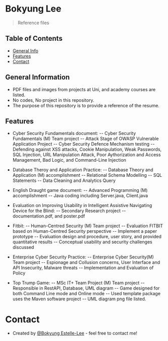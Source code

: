 # Bokyung Lee
> Reference files

## Table of Contents
* [General Info](#general-information)
* [Features](#features)
* [Contact](#contact)
<!-- *[License](#license) -->

## General Information
- PDF files and images from projects at Uni, and academy courses are listed.
- No codes, No project in this repository.
- The purpose of this repository is to provide a reference of the resume.

## Features
- Cyber Security Fundamentals document:
-- Cyber Security Fundamentals (M) Team project
-- Attack Stage of OWASP Vulnerable Application Project
-- Cyber Security Defence Mechanism testing
-- Defending against XSS attacks, Cookie Manipulation, Weak Passwords, SQL Injection, URL Manipulation Attack, Poor Aythorization and Access Management, Bad Logic, and Command-Line Injection


- Database Theroy and Application Practice:
-- Database Theory and Application (M) accomplishment
-- Relational Schema Modelling
-- SQL Statements
-- Data Cleaning and Analytics Query


- English Draught game document:
-- Advanced Programming (M) accomplishment
-- Java coding including Server.java, Client.java


- Evaluation on Improving Usability in Intelligent Assistive Navigating Device for the Blind:
-- Secondary Research project
-- documentation.pdf, and poster.pdf 


- Fitbit:
-- Human-Centred Security (M) Team project
-- Evaluation FITBIT based on Human-Centred Security perspective
-- Implement a paper prototype
-- Evaluation design and procedure, user story, and provided quantitative results
-- Conceptual usability and security challenges discussed


- Enterprise Cyber Security Practice:
-- Enterprise Cyber Security(M) Team project
-- Espionage and Collusion concerns, User Interface and API Insecurity, Malware threats 
-- Implementation and Evaluation of Policy


- Top Trump Game:
-- MSc IT+ Team Project (M) Team project
-- Responsible in RestAPI, Database, UML diagram
-- Game designed for both Command Line mode and Online mode
-- Used template package uses the Maven software project
-- UML diagram png file listed.

# Contact
+ Created by [@Bokyung Estelle-Lee](https://github.com/Estelle-Lee/) - feel free to contact me!

<!-- Optional -->
<!-- ##License -->

